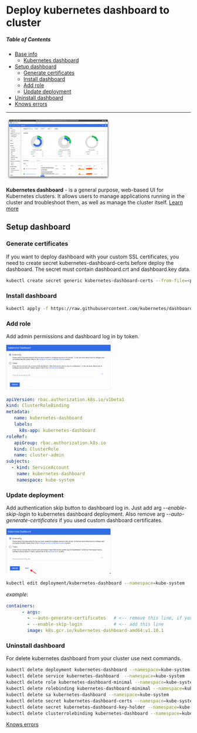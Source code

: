 # Deploy kubernetes dashboard to cluster
##### Table of Contents

- [Base info](#)
  - [Kubernetes dashboard](#)
- [Setup dashboard](#)
  - [Generate certificates](#)
  - [Install dashboard](#)
  - [Add role](#)
  - [Update deployment](#)
- [Uninstall dashboard](#)
- [Knows errors](#)
 ---
 
<p align="left">
  <img src="./assets/deploy_kubernetes_dashboard/dashboard-ui.png" width=285>
</p>


**Kubernetes dashboard** - is a general purpose, web-based UI for Kubernetes clusters. It allows users to manage applications running in the cluster and troubleshoot them, as well as manage the cluster itself.
[Learn more](https://github.com/kubernetes/dashboard/tree/master)
 
## Setup dashboard
### Generate certificates
If you want to deploy dashboard with your custom SSL certificates, you need to create secret kubernetes-dashboard-certs before deploy the dashboard. The secret must contain dashboard.crt and dashboard.key data.
```bash
kubectl create secret generic kubernetes-dashboard-certs --from-file=<path_to_folder_with_crt_and_key> -n kube-system
```

### Install dashboard
```bash
kubectl apply -f https://raw.githubusercontent.com/kubernetes/dashboard/v1.10.1/src/deploy/recommended/kubernetes-dashboard.yaml
```

### Add role
Add admin permissions and dashboard log in by token.

<p align="left">
  <img src="./assets/deploy_kubernetes_dashboard/dashboard_login.png" width=285>
</p>

```yaml
apiVersion: rbac.authorization.k8s.io/v1beta1
kind: ClusterRoleBinding
metadata:
   name: kubernetes-dashboard
   labels:
     k8s-app: kubernetes-dashboard
roleRef:
   apiGroup: rbac.authorization.k8s.io
   kind: ClusterRole
   name: cluster-admin
subjects:
  - kind: ServiceAccount
    name: kubernetes-dashboard
    namespace: kube-system
```

### Update deployment
Add authentication skip button to dashboard log in. Just add arg *--enable-skip-login* to kubernetes dashboard deployment. Also remove arg *--auto-generate-certificates* if you used custom dashboard certificates.

<p align="left">
  <img src="./assets/deploy_kubernetes_dashboard/dashboard_login_with_skip_button.png" width=285>
</p>

```bash
kubectl edit deployment/kubernetes-dashboard --namespace=kube-system
```
*example*:
```yaml
containers:
      - args:
        - --auto-generate-certificates   # <-- remove this line, if you used custom certificates
        - --enable-skip-login            # <-- add this line 
        image: k8s.gcr.io/kubernetes-dashboard-amd64:v1.10.1
```

### Uninstall dashboard
For delete kubernetes dashboard from your cluster use next commands.
```bash
kubectl delete deployment kubernetes-dashboard --namespace=kube-system 
kubectl delete service kubernetes-dashboard  --namespace=kube-system 
kubectl delete role kubernetes-dashboard-minimal --namespace=kube-system 
kubectl delete rolebinding kubernetes-dashboard-minimal --namespace=kube-system
kubectl delete sa kubernetes-dashboard --namespace=kube-system 
kubectl delete secret kubernetes-dashboard-certs --namespace=kube-system
kubectl delete secret kubernetes-dashboard-key-holder --namespace=kube-system
kubectl delete clusterrolebinding kubernetes-dashboard --namespace=kube-system
```

[Knows errors](./kubernetes_known_errors.md)
